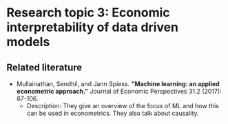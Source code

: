 # Research topic 3: Economic interpretability of data driven models

## Related literature

* Mullainathan, Sendhil, and Jann Spiess. **"Machine learning: an applied econometric approach."** Journal of Economic Perspectives 31.2 (2017): 87-106.
  * Description: They give an overview of the focus of ML and how this can be used in econometrics. They also talk about causality.
